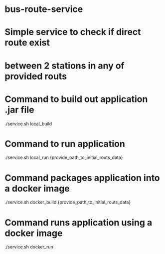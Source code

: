 # bus-route-service  
# Simple service to check if direct route exist 
# between 2 stations in any of provided routs

# Command to build out application .jar file
./service.sh local_build

# Command to run application
./service.sh local_run {provide_path_to_initial_routs_data}

# Command packages application into a docker image
./service.sh docker_build {provide_path_to_initial_routs_data}

# Command runs application using a docker image
./service.sh docker_run
